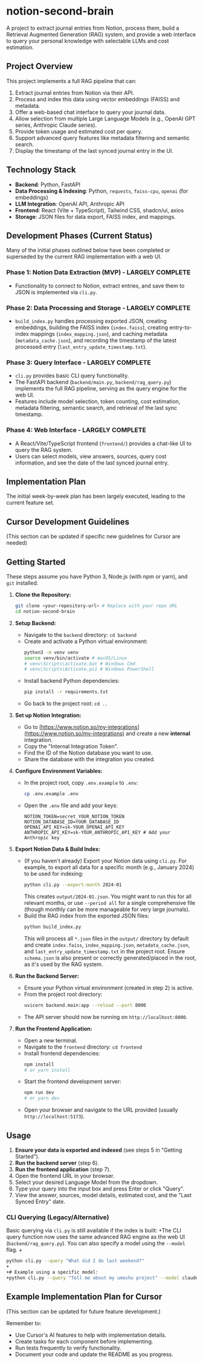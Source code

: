 # notion-second-brain

A project to extract journal entries from Notion, process them, build a Retrieval Augmented Generation (RAG) system, and provide a web interface to query your personal knowledge with selectable LLMs and cost estimation.

## Project Overview

This project implements a full RAG pipeline that can:
1. Extract journal entries from Notion via their API.
2. Process and index this data using vector embeddings (FAISS) and metadata.
3. Offer a web-based chat interface to query your journal data.
4. Allow selection from multiple Large Language Models (e.g., OpenAI GPT series, Anthropic Claude series).
5. Provide token usage and estimated cost per query.
6. Support advanced query features like metadata filtering and semantic search.
7. Display the timestamp of the last synced journal entry in the UI.

## Technology Stack

- **Backend**: Python, FastAPI
- **Data Processing & Indexing**: Python, `requests`, `faiss-cpu`, `openai` (for embeddings)
- **LLM Integration**: OpenAI API, Anthropic API
- **Frontend**: React (Vite + TypeScript), Tailwind CSS, shadcn/ui, axios
- **Storage**: JSON files for data export, FAISS index, and mappings.

## Development Phases (Current Status)

Many of the initial phases outlined below have been completed or superseded by the current RAG implementation with a web UI.

### Phase 1: Notion Data Extraction (MVP) - LARGELY COMPLETE
- Functionality to connect to Notion, extract entries, and save them to JSON is implemented via `cli.py`.

### Phase 2: Data Processing and Storage - LARGELY COMPLETE
- `build_index.py` handles processing exported JSON, creating embeddings, building the FAISS index (`index.faiss`), creating entry-to-index mappings (`index_mapping.json`), and caching metadata (`metadata_cache.json`), and recording the timestamp of the latest processed entry (`last_entry_update_timestamp.txt`).

### Phase 3: Query Interface - LARGELY COMPLETE
- `cli.py` provides basic CLI query functionality.
- The FastAPI backend (`backend/main.py`, `backend/rag_query.py`) implements the full RAG pipeline, serving as the query engine for the web UI.
- Features include model selection, token counting, cost estimation, metadata filtering, semantic search, and retrieval of the last sync timestamp.

### Phase 4: Web Interface - LARGELY COMPLETE
- A React/Vite/TypeScript frontend (`frontend/`) provides a chat-like UI to query the RAG system.
- Users can select models, view answers, sources, query cost information, and see the date of the last synced journal entry.

## Implementation Plan

The initial week-by-week plan has been largely executed, leading to the current feature set.

## Cursor Development Guidelines

(This section can be updated if specific new guidelines for Cursor are needed)

## Getting Started

These steps assume you have Python 3, Node.js (with npm or yarn), and `git` installed.

1.  **Clone the Repository:**
    ```bash
    git clone <your-repository-url> # Replace with your repo URL
    cd notion-second-brain
    ```

2.  **Setup Backend:**
    - Navigate to the `backend` directory: `cd backend`
    - Create and activate a Python virtual environment:
      ```bash
      python3 -m venv venv
      source venv/bin/activate # macOS/Linux
      # venv\Scripts\activate.bat # Windows Cmd
      # venv\Scripts\Activate.ps1 # Windows PowerShell
      ```
    - Install backend Python dependencies:
      ```bash
      pip install -r requirements.txt
      ```
    - Go back to the project root: `cd ..`

3.  **Set up Notion Integration:**
    - Go to [https://www.notion.so/my-integrations](https://www.notion.so/my-integrations) and create a new **internal** integration.
    - Copy the "Internal Integration Token".
    - Find the ID of the Notion database you want to use.
    - Share the database with the integration you created.

4.  **Configure Environment Variables:**
    - In the project root, copy `.env.example` to `.env`:
      ```bash
      cp .env.example .env
      ```
    - Open the `.env` file and add your keys:
      ```dotenv
      NOTION_TOKEN=secret_YOUR_NOTION_TOKEN
      NOTION_DATABASE_ID=YOUR_DATABASE_ID
      OPENAI_API_KEY=sk-YOUR_OPENAI_API_KEY
      ANTHROPIC_API_KEY=sk-YOUR_ANTHROPIC_API_KEY # Add your Anthropic key
      ```

5.  **Export Notion Data & Build Index:**
    - (If you haven't already) Export your Notion data using `cli.py`.
      For example, to export all data for a specific month (e.g., January 2024) to be used for indexing:
      ```bash
      python cli.py --export-month 2024-01 
      ```
      This creates `output/2024-01.json`. You might want to run this for all relevant months, or use `--period all` for a single comprehensive file (though monthly can be more manageable for very large journals).
    - Build the RAG index from the exported JSON files:
      ```bash
      python build_index.py 
      ```
      This will process all `*.json` files in the `output/` directory by default and create `index.faiss`, `index_mapping.json`, `metadata_cache.json`, and `last_entry_update_timestamp.txt` in the project root. Ensure `schema.json` is also present or correctly generated/placed in the root, as it's used by the RAG system.

6.  **Run the Backend Server:**
    - Ensure your Python virtual environment (created in step 2) is active.
    - From the project root directory:
      ```bash
      uvicorn backend.main:app --reload --port 8000
      ```
    - The API server should now be running on `http://localhost:8000`.

7.  **Run the Frontend Application:**
    - Open a new terminal.
    - Navigate to the `frontend` directory: `cd frontend`
    - Install frontend dependencies:
      ```bash
      npm install 
      # or yarn install
      ```
    - Start the frontend development server:
      ```bash
      npm run dev
      # or yarn dev
      ```
    - Open your browser and navigate to the URL provided (usually `http://localhost:5173`).

## Usage

1.  **Ensure your data is exported and indexed** (see steps 5 in "Getting Started").
2.  **Run the backend server** (step 6).
3.  **Run the frontend application** (step 7).
4.  Open the frontend URL in your browser.
5.  Select your desired Language Model from the dropdown.
6.  Type your query into the input box and press Enter or click "Query".
7.  View the answer, sources, model details, estimated cost, and the "Last Synced Entry" date.

### CLI Querying (Legacy/Alternative)

Basic querying via `cli.py` is still available if the index is built:
+The CLI query function now uses the same advanced RAG engine as the web UI (`backend/rag_query.py`). You can also specify a model using the `--model` flag.
+
 ```bash
 python cli.py --query "What did I do last weekend?"
+
+# Example using a specific model:
+python cli.py --query "Tell me about my umeshu project" --model claude-3-5-haiku-20241022
 ```
 
 ## Example Implementation Plan for Cursor

(This section can be updated for future feature development.)

Remember to:
- Use Cursor's AI features to help with implementation details.
- Create tasks for each component before implementing.
- Run tests frequently to verify functionality.
- Document your code and update the README as you progress.